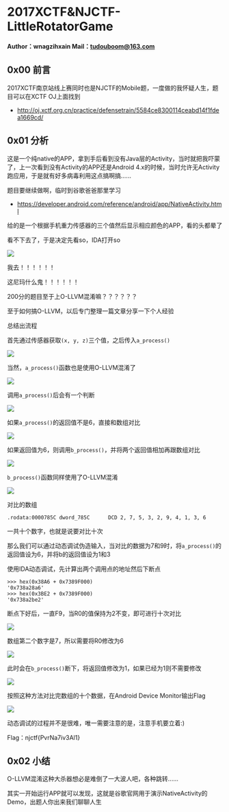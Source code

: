 # 2017XCTF&NJCTF-LittleRotatorGame

**Author：wnagzihxain
Mail：tudouboom@163.com**

## 0x00 前言
2017XCTF南京站线上赛同时也是NJCTF的Mobile题，一度做的我怀疑人生，题目可以在XCTF OJ上面找到
- http://oj.xctf.org.cn/practice/defensetrain/5584ce8300114ceabd14f1fdea1669cd/

## 0x01 分析
这是一个纯native的APP，拿到手后看到没有Java层的Activity，当时就把我吓蒙了，上一次看到没有Activity的APP还是Android 4.x的时候，当时允许无Activity跑应用，于是就有好多病毒利用这点搞啊搞......

题目要继续做啊，临时到谷歌爸爸那里学习
- https://developer.android.com/reference/android/app/NativeActivity.html

给的是一个根据手机重力传感器的三个值然后显示相应颜色的APP，看的头都晕了

看不下去了，于是决定先看so，IDA打开so

![](Image/1.png)

我去！！！！！！

这尼玛什么鬼！！！！！！

200分的题目至于上O-LLVM混淆嘛？？？？？？

至于如何搞O-LLVM，以后专门整理一篇文章分享一下个人经验

总结出流程

首先通过传感器获取`(x, y, z)`三个值，之后传入`a_process()`

![](Image/2.png)

当然，`a_process()`函数也是使用O-LLVM混淆了

![](Image/3.png)

调用`a_process()`后会有一个判断

![](Image/4.png)

如果`a_process()`的返回值不是6，直接和数组对比

![](Image/5.png)

如果返回值为6，则调用`b_process()`，并将两个返回值相加再跟数组对比

![](Image/6.png)

`b_process()`函数同样使用了O-LLVM混淆

![](Image/7.png)

对比的数组
```
.rodata:0000785C dword_785C      DCD 2, 7, 5, 3, 2, 9, 4, 1, 3, 6
```

一共十个数字，也就是说要对比十次

那么我们可以通过动态调试伪造输入，当对比的数据为7和9时，将`a_process()`的返回值设为6，并将b的返回值设为1和3

使用IDA动态调试，先计算出两个调用点的地址然后下断点
```
>>> hex(0x38A6 + 0x7389F000)
'0x738a28a6'
>>> hex(0x3BE2 + 0x7389F000)
'0x738a2be2'
```

断点下好后，一直F9，当R0的值保持为2不变，即可进行十次对比

![](Image/8.png)

数组第二个数字是7，所以需要将R0修改为6

![](Image/9.png)

此时会在`b_process()`断下，将返回值修改为1，如果已经为1则不需要修改

![](Image/10.png)

按照这种方法对比完数组的十个数据，在Android Device Monitor输出Flag

![](Image/11.png)

动态调试的过程并不是很难，唯一需要注意的是，注意手机要立着:)

Flag：njctf{PvrNa7iv3Al1}

## 0x02 小结
O-LLVM混淆这种大杀器想必是难倒了一大波人吧，各种跳转......

其实一开始运行APP就可以发现，这就是谷歌官网用于演示NativeActivity的Demo，出题人你出来我们聊聊人生
